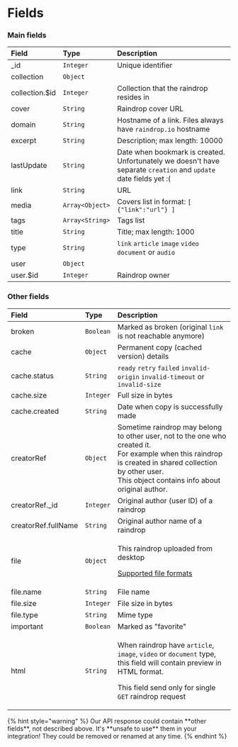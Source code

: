 # Fields

### Main fields

| Field | Type | Description |
| :--- | :--- | :--- |
| \_id | `Integer` | Unique identifier |
| collection | `Object` | ​ |
| collection.$id | `Integer` | Collection that the raindrop resides in |
| cover | `String` | Raindrop cover URL |
| domain | `String` | Hostname of a link. Files always have `raindrop.io` hostname |
| excerpt | `String` | Description; max length: 10000 |
| lastUpdate | `String` | Date when bookmark is created. Unfortunately we doesn't have separate `creation` and `update` date fields yet :\( |
| link | `String` | URL |
| media | `Array<Object>` | ​Covers list in format: `[ {"link":"url"} ]` |
| tags | `Array<String>` | Tags list |
| title | `String` | Title; max length: 1000 |
| type | `String` | `link` `article` `image` `video` `document` or `audio` |
| user | `Object` | ​ |
| user.$id | `Integer` | Raindrop owner |

### Other fields

<table>
  <thead>
    <tr>
      <th style="text-align:left">Field</th>
      <th style="text-align:left">Type</th>
      <th style="text-align:left">Description</th>
    </tr>
  </thead>
  <tbody>
    <tr>
      <td style="text-align:left">broken</td>
      <td style="text-align:left"><code>Boolean</code>
      </td>
      <td style="text-align:left">Marked as broken (original <code>link</code> is not reachable anymore)</td>
    </tr>
    <tr>
      <td style="text-align:left">cache</td>
      <td style="text-align:left"><code>Object</code>
      </td>
      <td style="text-align:left">Permanent copy (cached version) details</td>
    </tr>
    <tr>
      <td style="text-align:left">cache.status</td>
      <td style="text-align:left"><code>String</code>
      </td>
      <td style="text-align:left"><code>ready</code>  <code>retry</code>  <code>failed</code>  <code>invalid-origin</code>  <code>invalid-timeout</code> or <code>invalid-size</code>
      </td>
    </tr>
    <tr>
      <td style="text-align:left">cache.size</td>
      <td style="text-align:left"><code>Integer</code>
      </td>
      <td style="text-align:left">Full size in bytes</td>
    </tr>
    <tr>
      <td style="text-align:left">cache.created</td>
      <td style="text-align:left"><code>String</code>
      </td>
      <td style="text-align:left">Date when copy is successfully made</td>
    </tr>
    <tr>
      <td style="text-align:left">creatorRef</td>
      <td style="text-align:left"><code>Object</code>
      </td>
      <td style="text-align:left">Sometime raindrop may belong to other user, not to the one who created
        it.
        <br />For example when this raindrop is created in shared collection by other
        user.
        <br />This object contains info about original author.</td>
    </tr>
    <tr>
      <td style="text-align:left">creatorRef._id</td>
      <td style="text-align:left"><code>Integer</code>
      </td>
      <td style="text-align:left">Original author (user ID) of a raindrop</td>
    </tr>
    <tr>
      <td style="text-align:left">creatorRef.fullName</td>
      <td style="text-align:left"><code>String</code>
      </td>
      <td style="text-align:left">Original author name of a raindrop</td>
    </tr>
    <tr>
      <td style="text-align:left">file</td>
      <td style="text-align:left"><code>Object</code>
      </td>
      <td style="text-align:left">
        <p>This raindrop uploaded from desktop</p>
        <p><a href="https://help.raindrop.io/article/48-uploading-files">Supported file formats</a>
        </p>
      </td>
    </tr>
    <tr>
      <td style="text-align:left">file.name</td>
      <td style="text-align:left"><code>String</code>
      </td>
      <td style="text-align:left">File name</td>
    </tr>
    <tr>
      <td style="text-align:left">file.size</td>
      <td style="text-align:left"><code>Integer</code>
      </td>
      <td style="text-align:left">File size in bytes</td>
    </tr>
    <tr>
      <td style="text-align:left">file.type</td>
      <td style="text-align:left"><code>String</code>
      </td>
      <td style="text-align:left">Mime type</td>
    </tr>
    <tr>
      <td style="text-align:left">important</td>
      <td style="text-align:left"><code>Boolean</code>
      </td>
      <td style="text-align:left">Marked as &quot;favorite&quot;</td>
    </tr>
    <tr>
      <td style="text-align:left">html</td>
      <td style="text-align:left"><code>String</code>
      </td>
      <td style="text-align:left">
        <p>When raindrop have <code>article</code>, <code>image</code>, <code>video</code> or <code>document</code> type,
          this field will contain preview in HTML format.</p>
        <p>This field send only for single <code>GET</code> raindrop request</p>
      </td>
    </tr>
  </tbody>
</table>{% hint style="warning" %}
Our API response could contain **other fields**, not described above. It's **unsafe to use** them in your integration! They could be removed or renamed at any time.
{% endhint %}

